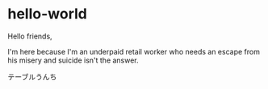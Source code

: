 # hello-world

Hello friends,

I'm here because I'm an underpaid retail worker who needs an escape from his misery and suicide isn't the answer.

テーブルうんち
